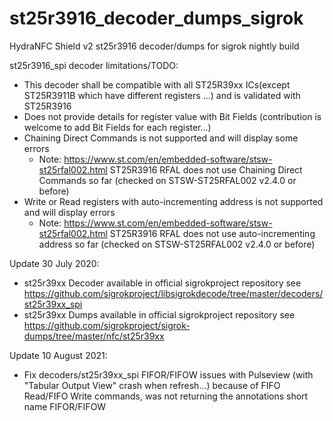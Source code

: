 # st25r3916_decoder_dumps_sigrok
HydraNFC Shield v2 st25r3916 decoder/dumps for sigrok nightly build

st25r3916_spi decoder limitations/TODO:
* This decoder shall be compatible with all ST25R39xx ICs(except ST25R3911B which have different registers ...) and is validated with ST25R3916
* Does not provide details for register value with Bit Fields (contribution is welcome to add Bit Fields for each register...)
* Chaining Direct Commands is not supported and will display some errors 
  * Note: https://www.st.com/en/embedded-software/stsw-st25rfal002.html ST25R3916 RFAL does not use Chaining Direct Commands so far (checked on STSW-ST25RFAL002 v2.4.0 or before)
* Write or Read registers with auto-incrementing address is not supported and will display errors
    * Note: https://www.st.com/en/embedded-software/stsw-st25rfal002.html ST25R3916 RFAL does not use auto-incrementing address so far (checked on STSW-ST25RFAL002 v2.4.0 or before)

Update 30 July 2020: 
* st25r39xx Decoder available in official sigrokproject repository see https://github.com/sigrokproject/libsigrokdecode/tree/master/decoders/st25r39xx_spi
* st25r39xx Dumps available in official sigrokproject repository see https://github.com/sigrokproject/sigrok-dumps/tree/master/nfc/st25r39xx

Update 10 August 2021: 
* Fix decoders/st25r39xx_spi FIFOR/FIFOW issues with Pulseview (with "Tabular Output View" crash when refresh...) because of FIFO Read/FIFO Write commands, was not returning the annotations short name FIFOR/FIFOW

